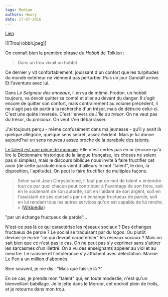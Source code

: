```yaml
---
tags: Medium
authors: Houry
date: 17-07-2016
---
```


[Lien](https://medium.com/@yannhoury/la-tentation-du-hobbit-c097cfa09453)

![[TrouHobbit.jpeg]]

On connaît bien la première phrase du *Hobbit* de Tolkien :

> Dans un trou vivait un hobbit.

Ce dernier y vit confortablement, jouissant d'un confort que les turpitudes du monde extérieur ne viennent pas perturber. Puis un jour Gandalf arrive. Et l'aventure avec lui.

Dans *Le Seigneur des anneaux*, il en va de même. Frodon, un hobbit toujours, va devoir quitter sa comté et aller au devant du danger. Il s'agit encore de quitter son confort, mais contrairement au volume précédent, il ne s'agit pas de partir à la recherche d'un trésor, mais de détruire celui-ci. C'est une quête inversée. C'est l'envers de *L'Île au trésor*. On ne veut pas du trésor, du *précieux*. On veut s'en débarrasser.

J'ai toujours perçu - même confusément dans ma jeunesse - qu'il y avait là quelque allégorie, quelque sens secret, assez évident. Mais je lui donne aujourd'hui un sens nouveau assez proche de [la parabole des talents](https://fr.m.wikipedia.org/wiki/Parabole_des_talents "Parabole des talents").

[Le talent est une pièce de monnaie](https://fr.m.wikipedia.org/wiki/Talent_(unit%C3%A9) "Talent"). Elle n'est certes pas en or (encore qu'à lire le Dictionnaire historique de la langue française, les choses ne soient pas si simples), mais le discours biblique nous invite à faire fructifier cet avoir (de cette parabole nous vient d'ailleurs le mot "talent", le don, la disposition, l'aptitude). On peut le faire fructifier de multiples façons.

> Selon saint Jean Chrysostome, il faut par ce mot de talent « entendre tout ce par quoi chacun peut contribuer à l'avantage de son frère, soit en le soutenant de son autorité, soit en l'aidant de son argent, soit en l'assistant de ses conseils par un échange fructueux de parole, soit en lui rendant tous les autres services qu'on est capable de lui rendre. » ([Wikipédia](https://fr.m.wikipedia.org/wiki/Parabole_des_talents "Parabole des talents"))

"par un échange fructueux de parole"...

N'est-ce pas là ce qui caractérise les réseaux sociaux ? Des échanges fructueux de parole ? Le social se traduisant par du *logos*. Ou plutôt devrais-je écrire "ce qui devrait caractériser" les réseaux sociaux ? Mais on sait bien que ce n'est pas le cas. On ne peut pas s'y exprimer sans s'attirer les sarcasmes d'un illettré. On a vu des enseignants appeler au viol et au meurtre. Le racisme et l'intolérance s'y affichent avec délectation. Marine Le Pen a un million d'abonnés.

Bien souvent, je me dis : "Mais que fais-je là ?"

En ce cas, je prends mon "talent" qui, en toute modestie, n'est qu'un bienveillant babillage. Je le jette dans le Mordor, cet endroit plein de trolls, et je retourne dans mon trou.